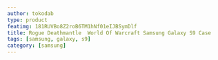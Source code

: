 ```yaml
---
author: tokodab
type: product
featimg: 181RUVBo8Z2roB6TM1hNf01eIJBSymDlf
title: Rogue Deathmantle  World Of Warcraft Samsung Galaxy S9 Case
tags: [samsung, galaxy, s9]
category: [samsung]
---
```

